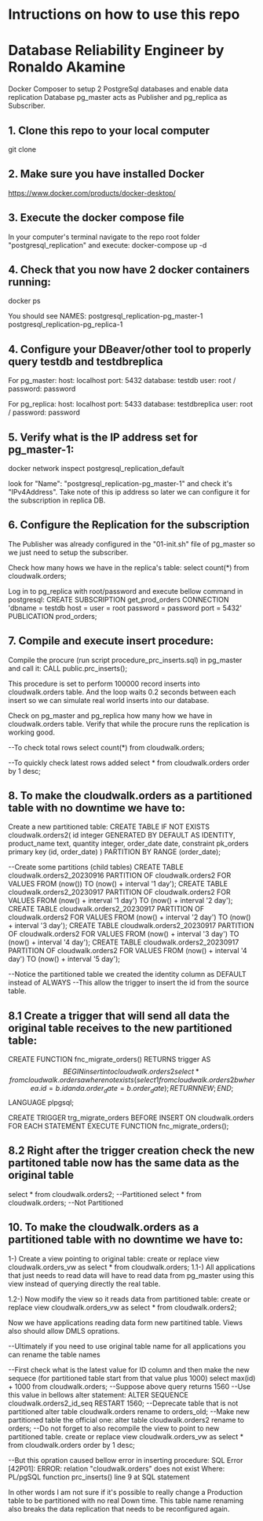 # Intructions on how to use this repo

# Database Reliability Engineer by Ronaldo Akamine
Docker Composer to setup 2 PostgreSql databases and enable data replication
Database pg_master acts as Publisher and pg_replica as Subscriber.

## 1. Clone this repo to your local computer
   git clone

## 2. Make sure you have installed Docker
   https://www.docker.com/products/docker-desktop/
   
## 3. Execute the docker compose file
   In your computer's terminal navigate to the repo root folder "postgresql_replication" and execute:
   docker-compose up -d

## 4. Check that you now have 2 docker containers running:
   docker ps 

   You should see NAMES:
    postgresql_replication-pg_master-1
    postgresql_replication-pg_replica-1

## 4. Configure your DBeaver/other tool to properly query testdb and testdbreplica
For pg_master:
host: localhost port: 5432 
database: testdb
user: root / password: password

For pg_replica:
host: localhost port: 5433
database: testdbreplica
user: root / password: password

## 5. Verify what is the IP address set for pg_master-1:
   docker network inspect postgresql_replication_default

   look for "Name": "postgresql_replication-pg_master-1" and check it's "IPv4Address".
   Take note of this ip address so later we can configure it for the subscription in replica DB.
   
## 6. Configure the Replication for the subscription
   The Publisher was already configured in the "01-init.sh" file of pg_master so we just need to setup the subscriber.
   
   Check how many hows we have in the replica's table:
   select count(*) from cloudwalk.orders; 
   
   Log in to pg_replica with root/password and execute bellow command in postgresql:
      CREATE SUBSCRIPTION get_prod_orders
      CONNECTION 'dbname = testdb
                  host = <PASTE IP ADDRESS HERE>
      			user = root
      			password = password
      			port = 5432'
      PUBLICATION prod_orders;   
## 7. Compile and execute insert procedure:
  Compile the procure (run script procedure_prc_inserts.sql) in pg_master and call it:
  CALL public.prc_inserts();

  This procedure is set to perform 100000 record inserts into cloudwalk.orders table.
  And the loop waits 0.2 seconds between each insert so we can simulate real world inserts into our database.

  Check on pg_master and pg_replica how many how we have in cloudwalk.orders table.
  Verify that while the procure runs the replication is working good.

  --To check total rows
  select count(*) from cloudwalk.orders; 

  --To quickly check latest rows added
  select * from cloudwalk.orders order by 1 desc;

## 8. To make the cloudwalk.orders as a partitioned table with no downtime we have to:
Create a new partitioned table:
CREATE TABLE IF NOT EXISTS cloudwalk.orders2(
    id              integer GENERATED BY DEFAULT AS IDENTITY,
    product_name    text,
    quantity        integer,
    order_date      date,
    constraint pk_orders primary key (id, order_date)
) PARTITION BY RANGE (order_date);

--Create some partitions (child tables)
CREATE TABLE cloudwalk.orders2_20230916 PARTITION OF cloudwalk.orders2 
     FOR VALUES FROM (now()) TO (now() + interval '1 day');
CREATE TABLE cloudwalk.orders2_20230917 PARTITION OF cloudwalk.orders2 
     FOR VALUES FROM (now() + interval '1 day') TO (now() + interval '2 day');
CREATE TABLE cloudwalk.orders2_20230917 PARTITION OF cloudwalk.orders2 
     FOR VALUES FROM (now() + interval '2 day') TO (now() + interval '3 day');
CREATE TABLE cloudwalk.orders2_20230917 PARTITION OF cloudwalk.orders2 
     FOR VALUES FROM (now() + interval '3 day') TO (now() + interval '4 day');
CREATE TABLE cloudwalk.orders2_20230917 PARTITION OF cloudwalk.orders2 
     FOR VALUES FROM (now() + interval '4 day') TO (now() + interval '5 day');

--Notice the partitioned table we created the identity column as DEFAULT instead of ALWAYS
--This allow the trigger to insert the id from the source table.

## 8.1 Create a trigger that will send all data the original table receives to the new partitioned table:
CREATE FUNCTION fnc_migrate_orders() RETURNS trigger AS $$
    BEGIN
		insert into cloudwalk.orders2
		select * from cloudwalk.orders a
		 where not exists (select 1
		                     from cloudwalk.orders2 b
		                    where a.id = b.id
		                      and a.order_date = b.order_date);
        RETURN NEW;
    END;
$$ LANGUAGE plpgsql;

CREATE TRIGGER trg_migrate_orders BEFORE INSERT ON cloudwalk.orders
    FOR EACH STATEMENT EXECUTE FUNCTION fnc_migrate_orders();

## 8.2 Right after the trigger creation check the new partitoned table now has the same data as the original table
select * from cloudwalk.orders2; --Partitioned
select * from cloudwalk.orders;  --Not Partitioned

## 10. To make the cloudwalk.orders as a partitioned table with no downtime we have to:
1-) Create a view pointing to original table:
   create or replace view cloudwalk.orders_vw as
   select * from cloudwalk.orders;
1.1-) All applications that just needs to read data will have to read data from pg_master using this view instead of querying directly the real table.

1.2-) Now modify the view so it reads data from partitioned table:
   create or replace view cloudwalk.orders_vw as
   select * from cloudwalk.orders2;
   
Now we have applications reading data form new partitined table.
Views also should allow DMLS oprations.

--Ultimately if you need to use original table name for all applications you can rename the table names

--First check what is the latest value for ID column and then make the new sequece (for partitioned table start from that value plus 1000)
select max(id) + 1000 from cloudwalk.orders;
--Suppose above query returns 1560
--Use this value in bellows alter statement:
ALTER SEQUENCE cloudwalk.orders2_id_seq RESTART 1560;
--Deprecate table that is not partitioned
alter table cloudwalk.orders rename to orders_old;
--Make new partitioned table the official one:
alter table cloudwalk.orders2 rename to orders;
--Do not forget to also recompile the view to point to new partitioned table.
create or replace view cloudwalk.orders_vw as
select * from cloudwalk.orders order by 1 desc;

--But this opration caused bellow error in inserting procedure:
SQL Error [42P01]: ERROR: relation "cloudwalk.orders" does not exist
  Where: PL/pgSQL function prc_inserts() line 9 at SQL statement

In other words I am not sure if it's possible to really change a Production table to be partitioned with no real Down time.
This table name renaming also breaks the data replication that needs to be reconfigured again.
